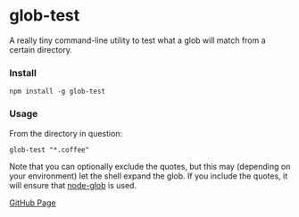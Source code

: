 # glob-test

A really tiny command-line utility to test what a glob will match from a certain directory.

### Install

```text
npm install -g glob-test
```

### Usage

From the directory in question:

```text
glob-test "*.coffee" 
```

Note that you can optionally exclude the quotes, but this may (depending on your environment) let the shell expand the glob. If you include the quotes, it will ensure that [node-glob](https://github.com/isaacs/node-glob) is used.

[GitHub Page](https://github.com/redders6600/glob-test)